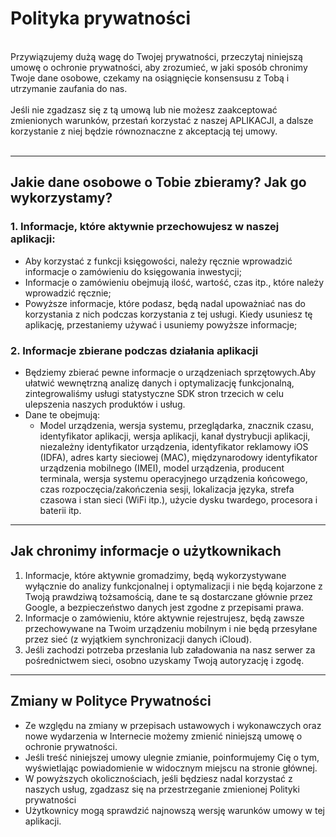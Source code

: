 # Polityka prywatności
<br>
Przywiązujemy dużą wagę do Twojej prywatności, przeczytaj niniejszą umowę o ochronie prywatności, aby zrozumieć, w jaki sposób chronimy Twoje dane osobowe, czekamy na osiągnięcie konsensusu z Tobą i utrzymanie zaufania do nas.
<br><br>Jeśli nie zgadzasz się z tą umową lub nie możesz zaakceptować zmienionych warunków, przestań korzystać z naszej APLIKACJI, a dalsze korzystanie z niej będzie równoznaczne z akceptacją tej umowy.
<br><br>

***

## Jakie dane osobowe o Tobie zbieramy? Jak go wykorzystamy?
### 1. Informacje, które aktywnie przechowujesz w naszej aplikacji:
   - Aby korzystać z funkcji księgowości, należy ręcznie wprowadzić informacje o zamówieniu do księgowania inwestycji;
   - Informacje o zamówieniu obejmują ilość, wartość, czas itp., które należy wprowadzić ręcznie;
   - Powyższe informacje, które podasz, będą nadal upoważniać nas do korzystania z nich podczas korzystania z tej usługi. Kiedy usuniesz tę aplikację, przestaniemy używać i usuniemy powyższe informacje;

### 2. Informacje zbierane podczas działania aplikacji
   - Będziemy zbierać pewne informacje o urządzeniach sprzętowych.Aby ułatwić wewnętrzną analizę danych i optymalizację funkcjonalną, zintegrowaliśmy usługi statystyczne SDK stron trzecich w celu ulepszenia naszych produktów i usług.
   - Dane te obejmują:
      - Model urządzenia, wersja systemu, przeglądarka, znacznik czasu, identyfikator aplikacji, wersja aplikacji, kanał dystrybucji aplikacji, niezależny identyfikator urządzenia, identyfikator reklamowy iOS (IDFA), adres karty sieciowej (MAC), międzynarodowy identyfikator urządzenia mobilnego (IMEI), model urządzenia, producent terminala, wersja systemu operacyjnego urządzenia końcowego, czas rozpoczęcia/zakończenia sesji, lokalizacja języka, strefa czasowa i stan sieci (WiFi itp.), użycie dysku twardego, procesora i baterii itp.

***
## Jak chronimy informacje o użytkownikach
   1. Informacje, które aktywnie gromadzimy, będą wykorzystywane wyłącznie do analizy funkcjonalnej i optymalizacji i nie będą kojarzone z Twoją prawdziwą tożsamością, dane te są dostarczane głównie przez Google, a bezpieczeństwo danych jest zgodne z przepisami prawa.
   2. Informacje o zamówieniu, które aktywnie rejestrujesz, będą zawsze przechowywane na Twoim urządzeniu mobilnym i nie będą przesyłane przez sieć (z wyjątkiem synchronizacji danych iCloud).
   3. Jeśli zachodzi potrzeba przesłania lub załadowania na nasz serwer za pośrednictwem sieci, osobno uzyskamy Twoją autoryzację i zgodę.
***
## Zmiany w Polityce Prywatności
   - Ze względu na zmiany w przepisach ustawowych i wykonawczych oraz nowe wydarzenia w Internecie możemy zmienić niniejszą umowę o ochronie prywatności.
   - Jeśli treść niniejszej umowy ulegnie zmianie, poinformujemy Cię o tym, wyświetlając powiadomienie w widocznym miejscu na stronie głównej.
   - W powyższych okolicznościach, jeśli będziesz nadal korzystać z naszych usług, zgadzasz się na przestrzeganie zmienionej Polityki prywatności
   - Użytkownicy mogą sprawdzić najnowszą wersję warunków umowy w tej aplikacji.
